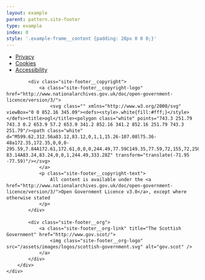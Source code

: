 ```yaml
---
layout: example
parent: pattern.site-footer
type: example
index: 0
style: '.example-frame__content {padding: 28px 0 0 0;}'
---
```


<footer class="site-footer">
    <div class="wrapper">
        <div class="site-footer__content">
            <ul class="site-footer__site-items">
                <li class="site-items__item">
                    <a href="/privacy/">Privacy</a>
                </li>
                <li class="site-items__item">
                    <a href="/cookies/">Cookies</a>
                </li>
                <li class="site-items__item">
                    <a href="/accessibility/">Accessibility</a>
                </li>
            </ul>

            <div class="site-footer__copyright">
                <a class="site-footer__copyright-logo" href="http://www.nationalarchives.gov.uk/doc/open-government-licence/version/3/">
                    <svg class="" xmlns="http://www.w3.org/2000/svg" viewBox="0 0 852.16 345.09"><defs><style>.white{fill:#fff;}</style></defs><title>ogl</title><polygon class="white" points="743.3 251.79 743.3 0.2 653.9 57.2 653.9 341.2 852.16 341.2 852.16 251.79 743.3 251.79"/><path class="white" d="M599.62,312.56a83.12,83.12,0,1,1,15.26-107.08l75.36-48a172.35,172.35,0,0,0-295.59,7.84A172.61,172.61,0,0,0,244.49,77.59C149.35,77.59,72,155,72,250.14s77.4,172.54,172.54,172.54A172.6,172.6,0,0,0,394.65,335a172.29,172.29,0,0,0,263.9,44.78l34.25,39.07h5.33V264H557ZM244.49,333.28a83.14,83.14,0,1,1,83.14-83.14A83.24,83.24,0,0,1,244.49,333.28Z" transform="translate(-71.95 -77.59)"/></svg>
                </a>
                <p class="site-footer__copyright-text">
                    All content is available under the <a href="http://www.nationalarchives.gov.uk/doc/open-government-licence/version/3/">Open Government Licence v3.0</a>, except where otherwise stated
                </p>
            </div>

            <div class="site-footer__org">
                <a class="site-footer__org-link" title="The Scottish Government" href="http://www.gov.scot/">
                    <img class="site-footer__org-logo" src="/assets/images/logos/scottish-government.svg" alt="gov.scot" />
                </a>
            </div>
        </div>
    </div>
</footer>
